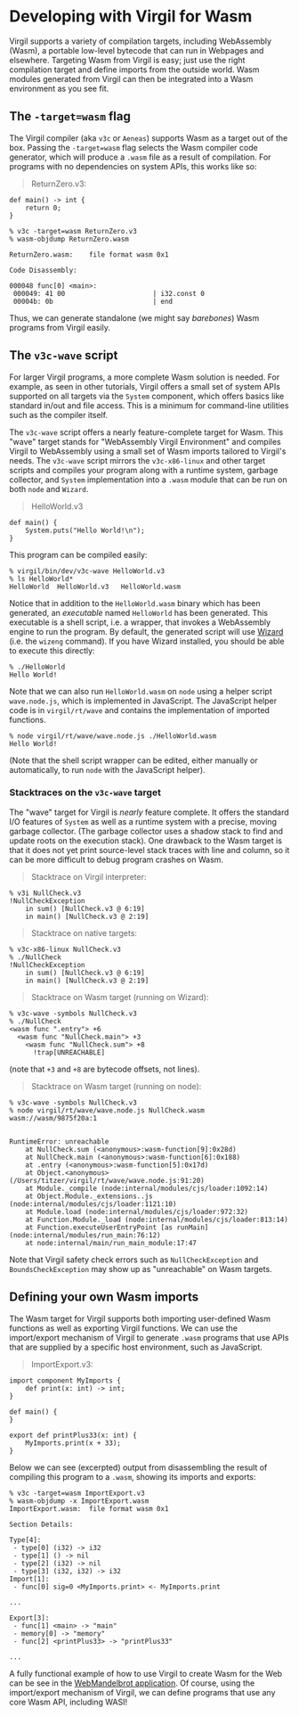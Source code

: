 # Developing with Virgil for Wasm

Virgil supports a variety of compilation targets, including WebAssembly (Wasm), a portable low-level bytecode that can run in Webpages and elsewhere.
Targeting Wasm from Virgil is easy; just use the right compilation target and define imports from the outside world.
Wasm modules generated from Virgil can then be integrated into a Wasm environment as you see fit.

## The `-target=wasm` flag

The Virgil compiler (aka `v3c` or `Aeneas`) supports Wasm as a target out of the box.
Passing the `-target=wasm` flag selects the Wasm compiler code generator, which will produce a `.wasm` file as a result of compilation.
For programs with no dependencies on system APIs, this works like so:

> ReturnZero.v3:
```
def main() -> int {
    return 0;
}
```

```
% v3c -target=wasm ReturnZero.v3
% wasm-objdump ReturnZero.wasm

ReturnZero.wasm:	file format wasm 0x1

Code Disassembly:

000048 func[0] <main>:
 000049: 41 00                      | i32.const 0
 00004b: 0b                         | end
```

Thus, we can generate standalone (we might say *barebones*) Wasm programs from Virgil easily.

## The `v3c-wave` script

For larger Virgil programs, a more complete Wasm solution is needed.
For example, as seen in other tutorials, Virgil offers a small set of system APIs supported on all targets via the `System` component, which offers basics like standard in/out and file access.
This is a minimum for command-line utilities such as the compiler itself.

The `v3c-wave` script offers a nearly feature-complete target for Wasm.
This "wave" target stands for "WebAssembly Virgil Environment" and compiles Virgil to WebAssembly using a small set of Wasm imports tailored to Virgil's needs.
The `v3c-wave` script mirrors the `v3c-x86-linux` and other target scripts and compiles your program along with a runtime system, garbage collector, and `System` implementation into a `.wasm` module that can be run on both `node` and `Wizard`.

> HelloWorld.v3
```
def main() {
	System.puts("Hello World!\n");
}
```

This program can be compiled easily:

```
% virgil/bin/dev/v3c-wave HelloWorld.v3
% ls HelloWorld*
HelloWorld	HelloWorld.v3	HelloWorld.wasm
```

Notice that in addition to the `HelloWorld.wasm` binary which has been generated, an *executable* named `HelloWorld` has been generated.
This executable is a shell script, i.e. a wrapper, that invokes a WebAssembly engine to run the program.
By default, the generated script will use [Wizard](https://github.com/titzer/wizard-engine) (i.e. the `wizeng` command).
If you have Wizard installed, you should be able to execute this directly:

```
% ./HelloWorld
Hello World!
```

Note that we can also run `HelloWorld.wasm` on `node` using a helper script `wave.node.js`, which is implemented in JavaScript.
The JavaScript helper code is in `virgil/rt/wave` and contains the implementation of imported functions.

```
% node virgil/rt/wave/wave.node.js ./HelloWorld.wasm
Hello World!
```

(Note that the shell script wrapper can be edited, either manually or automatically, to run `node` with the JavaScript helper).

### Stacktraces on the `v3c-wave` target

The "wave" target for Virgil is *nearly* feature complete.
It offers the standard I/O features of `System` as well as a runtime system with a precise, moving garbage collector.
(The garbage collector uses a shadow stack to find and update roots on the execution stack).
One drawback to the Wasm target is that it does not yet print source-level stack traces with line and column, so it can be more difficult to debug program crashes on Wasm.

> Stacktrace on Virgil interpreter:
```
% v3i NullCheck.v3
!NullCheckException
	in sum() [NullCheck.v3 @ 6:19]
	in main() [NullCheck.v3 @ 2:19]
```

> Stacktrace on native targets:
```
% v3c-x86-linux NullCheck.v3
% ./NullCheck
!NullCheckException
	in sum() [NullCheck.v3 @ 6:19]
	in main() [NullCheck.v3 @ 2:19]
```

> Stacktrace on Wasm target (running on Wizard):
```
% v3c-wave -symbols NullCheck.v3
% ./NullCheck
<wasm func ".entry"> +6
  <wasm func "NullCheck.main"> +3
    <wasm func "NullCheck.sum"> +8
      !trap[UNREACHABLE]
```

(note that `+3` and `+8` are bytecode offsets, not lines).

> Stacktrace on Wasm target (running on node):
```
% v3c-wave -symbols NullCheck.v3
% node virgil/rt/wave/wave.node.js NullCheck.wasm
wasm://wasm/9875f20a:1


RuntimeError: unreachable
    at NullCheck.sum (<anonymous>:wasm-function[9]:0x28d)
    at NullCheck.main (<anonymous>:wasm-function[6]:0x188)
    at .entry (<anonymous>:wasm-function[5]:0x17d)
    at Object.<anonymous> (/Users/titzer/virgil/rt/wave/wave.node.js:91:20)
    at Module._compile (node:internal/modules/cjs/loader:1092:14)
    at Object.Module._extensions..js (node:internal/modules/cjs/loader:1121:10)
    at Module.load (node:internal/modules/cjs/loader:972:32)
    at Function.Module._load (node:internal/modules/cjs/loader:813:14)
    at Function.executeUserEntryPoint [as runMain] (node:internal/modules/run_main:76:12)
    at node:internal/main/run_main_module:17:47
```

Note that Virgil safety check errors such as `NullCheckException` and `BoundsCheckException` may show up as "unreachable" on Wasm targets.

## Defining your own Wasm imports

The Wasm target for Virgil supports both importing user-defined Wasm functions as well as exporting Virgil functions.
We can use the import/export mechanism of Virgil to generate `.wasm` programs that use APIs that are supplied by a specific host environment, such as JavaScript.

> ImportExport.v3:
```
import component MyImports {
	def print(x: int) -> int;
}

def main() {
}

export def printPlus33(x: int) {
	MyImports.print(x + 33);
}
```

Below we can see (excerpted) output from disassembling the result of compiling this program to a `.wasm`, showing its imports and exports:

```
% v3c -target=wasm ImportExport.v3
% wasm-objdump -x ImportExport.wasm
ImportExport.wasm:	file format wasm 0x1

Section Details:

Type[4]:
 - type[0] (i32) -> i32
 - type[1] () -> nil
 - type[2] (i32) -> nil
 - type[3] (i32, i32) -> i32
Import[1]:
 - func[0] sig=0 <MyImports.print> <- MyImports.print

...

Export[3]:
 - func[1] <main> -> "main"
 - memory[0] -> "memory"
 - func[2] <printPlus33> -> "printPlus33"

...

```

A fully functional example of how to use Virgil to create Wasm for the Web can be see in the [WebMandelbrot application](apps/WebMandelbrot).
Of course, using the import/export mechanism of Virgil, we can define programs that use any core Wasm API, including WASI!
